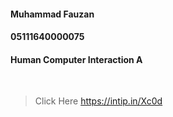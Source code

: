 #### Muhammad Fauzan
#### 05111640000075
#### Human Computer Interaction A

<br>

> Click Here
https://intip.in/Xc0d

